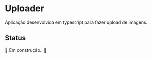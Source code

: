 # Uploader

Aplicação desenvolvida em typescript para fazer upload de imagens.

## Status

🚧 Em construção.. 🚧 